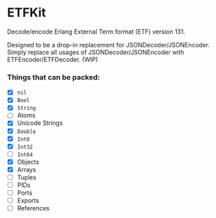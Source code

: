 # ETFKit

Decode/encode Erlang External Term format (ETF) version 131. 

Designed to be a drop-in replacement for JSONDecoder/JSONEncoder. Simply
replace all usages of JSONDecoder/JSONEncoder with ETFEncoder/ETFDecoder. (WIP)

### Things that can be packed:

- [x] `nil`
- [x] `Bool`
- [x] `String`
- [ ] Atoms
- [x] Unicode Strings
- [x] `Double`
- [x] `Int8`
- [x] `Int32`
- [ ] `Int64`
- [x] Objects
- [x] Arrays
- [ ] Tuples
- [ ] PIDs
- [ ] Ports
- [ ] Exports
- [ ] References
